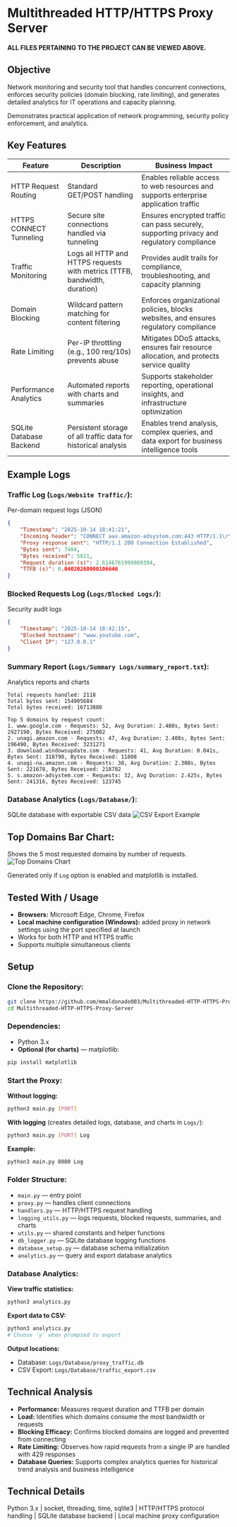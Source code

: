# Multithreaded HTTP/HTTPS Proxy Server

**ALL FILES PERTAINING TO THE PROJECT CAN BE VIEWED ABOVE.**

## Objective
Network monitoring and security tool that handles concurrent 
connections, enforces security policies (domain blocking, rate limiting), 
and generates detailed analytics for IT operations and capacity planning.

Demonstrates practical application of network programming, security policy 
enforcement, and analytics.

## Key Features
| Feature                  | Description                                        | Business Impact                                         |
|---------------------------|---------------------------------------------------|--------------------------------------------------------|
| HTTP Request Routing      | Standard GET/POST handling                        | Enables reliable access to web resources and supports enterprise application traffic |
| HTTPS CONNECT Tunneling   | Secure site connections handled via tunneling    | Ensures encrypted traffic can pass securely, supporting privacy and regulatory compliance |
| Traffic Monitoring        | Logs all HTTP and HTTPS requests with metrics (TTFB, bandwidth, duration) | Provides audit trails for compliance, troubleshooting, and capacity planning |
| Domain Blocking           | Wildcard pattern matching for content filtering  | Enforces organizational policies, blocks websites, and ensures regulatory compliance |
| Rate Limiting             | Per-IP throttling (e.g., 100 req/10s) prevents abuse | Mitigates DDoS attacks, ensures fair resource allocation, and protects service quality |
| Performance Analytics     | Automated reports with charts and summaries      | Supports stakeholder reporting, operational insights, and infrastructure optimization |
| SQLite Database Backend   | Persistent storage of all traffic data for historical analysis | Enables trend analysis, complex queries, and data export for business intelligence tools |

## Example Logs

### Traffic Log (`Logs/Website Traffic/`):
Per-domain request logs (JSON)
```json
{
    "Timestamp": "2025-10-14 18:41:21",
    "Incoming header": "CONNECT aax.amazon-adsystem.com:443 HTTP/1.1\r\nUser-Agent: Mozilla/5.0 (Windows NT 10.0; Win64; x64; rv:143.0) Gecko/20100101 Firefox/143.0\r\nProxy-Connection: keep-alive\r\nConnection: keep-alive\r\nHost: aax.amazon-adsystem.com:443\r\n\r\n",
    "Proxy response sent": "HTTP/1.1 200 Connection Established",
    "Bytes sent": 7404,
    "Bytes received": 5821,
    "Request duration (s)": 2.6146761999989394,
    "TTFB (s)": 0.04020260000106646
}
```

### Blocked Requests Log (`Logs/Blocked Logs/`):
Security audit logs
```json
{
    "Timestamp": "2025-10-14 18:42:15",
    "Blocked hostname": "www.youtube.com",
    "Client IP": "127.0.0.1"
}
```

### Summary Report (`Logs/Summary Logs/summary_report.txt`):
Analytics reports and charts
```
Total requests handled: 2118
Total bytes sent: 154905684
Total bytes received: 16713880

Top 5 domains by request count:
1. www.google.com - Requests: 52, Avg Duration: 2.480s, Bytes Sent: 2927190, Bytes Received: 275002
2. unagi.amazon.com - Requests: 47, Avg Duration: 2.408s, Bytes Sent: 196490, Bytes Received: 3231271
3. download.windowsupdate.com - Requests: 41, Avg Duration: 0.041s, Bytes Sent: 318790, Bytes Received: 11808
4. unagi-na.amazon.com - Requests: 38, Avg Duration: 2.308s, Bytes Sent: 221678, Bytes Received: 218702
5. s.amazon-adsystem.com - Requests: 32, Avg Duration: 2.425s, Bytes Sent: 241316, Bytes Received: 123745
```

### Database Analytics (`Logs/Database/`):
SQLite database with exportable CSV data
![CSV Export Example](Logs/Database/Traffic%20Export%20Database.png)

## Top Domains Bar Chart:
Shows the 5 most requested domains by number of requests.
![Top Domains Chart](Logs/Summary%20Logs/top_domains.png)

Generated only if `Log` option is enabled and matplotlib is installed.

## Tested With / Usage

- **Browsers:** Microsoft Edge, Chrome, Firefox
- **Local machine configuration (Windows):** added proxy in network settings using the port specified at launch
- Works for both HTTP and HTTPS traffic
- Supports multiple simultaneous clients

## Setup

### Clone the Repository:
```bash
git clone https://github.com/mmaldonado003/Multithreaded-HTTP-HTTPS-Proxy-Server.git
cd Multithreaded-HTTP-HTTPS-Proxy-Server
```

### Dependencies:
- Python 3.x
- **Optional (for charts)** — matplotlib:
```bash
pip install matplotlib
```

### Start the Proxy:

**Without logging:**
```bash
python3 main.py [PORT]
```

**With logging** (creates detailed logs, database, and charts in `Logs/`):
```bash
python3 main.py [PORT] Log
```

**Example:**
```bash
python3 main.py 8080 Log
```

### Folder Structure:
- `main.py` — entry point
- `proxy.py` — handles client connections
- `handlers.py` — HTTP/HTTPS request handling
- `logging_utils.py` — logs requests, blocked requests, summaries, and charts
- `utils.py` — shared constants and helper functions
- `db_logger.py` — SQLite database logging functions
- `database_setup.py` — database schema initialization
- `analytics.py` — query and export database analytics

### Database Analytics:

**View traffic statistics:**
```bash
python3 analytics.py
```

**Export data to CSV:**
```bash
python3 analytics.py
# Choose 'y' when prompted to export
```

**Output locations:**
- Database: `Logs/Database/proxy_traffic.db`
- CSV Export: `Logs/Database/traffic_export.csv`

## Technical Analysis

- **Performance:** Measures request duration and TTFB per domain
- **Load:** Identifies which domains consume the most bandwidth or requests
- **Blocking Efficacy:** Confirms blocked domains are logged and prevented from connecting
- **Rate Limiting:** Observes how rapid requests from a single IP are handled with 429 responses
- **Database Queries:** Supports complex analytics queries for historical trend analysis and business intelligence

## Technical Details
Python 3.x | socket, threading, time, sqlite3 | HTTP/HTTPS protocol handling | SQLite database backend | Local machine proxy configuration
